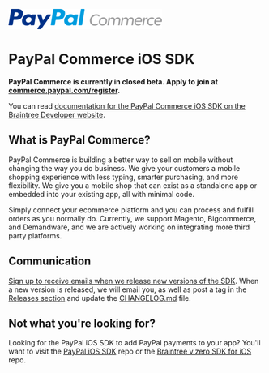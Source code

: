 [![PayPal Commerce](assets/pp_commerce_logo.png)](https://commerce.paypal.com/)

# PayPal Commerce iOS SDK
**PayPal Commerce is currently in closed beta. Apply to join at [commerce.paypal.com/register](https://commerce.paypal.com/register).**

You can read [documentation for the PayPal Commerce iOS SDK on the Braintree Developer website](https://developers.braintreepayments.com/guides/paypal-commerce-ios/overview).

## What is PayPal Commerce?
PayPal Commerce is building a better way to sell on mobile without changing the way you do business. We give your customers a mobile shopping experience with less typing, smarter purchasing, and more flexibility. We give you a mobile shop that can exist as a standalone app or embedded into your existing app, all with minimal code.

Simply connect your ecommerce platform and you can process and fulfill orders as you normally do. Currently, we support Magento, Bigcommerce, and Demandware, and we are actively working on integrating more third party platforms.

## Communication
[Sign up to receive emails when we release new versions of the SDK](http://eepurl.com/_c1K9). When a new version is released, we will email you, as well as post a tag in the [Releases section](https://github.com/braintree/paypal-commerce-ios/releases) and update the [CHANGELOG.md](https://github.com/braintree/paypal-commerce-ios/blob/master/CHANGELOG.md) file.


## Not what you're looking for?
Looking for the PayPal iOS SDK to add PayPal payments to your app? You'll want to visit the [PayPal iOS SDK](https://github.com/paypal/PayPal-iOS-SDK) repo or the [Braintree v.zero SDK for iOS](https://github.com/braintree/braintree_ios) repo.
